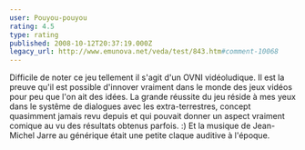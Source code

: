 ```yaml
---
user: Pouyou-pouyou
rating: 4.5
type: rating
published: 2008-10-12T20:37:19.000Z
legacy_url: http://www.emunova.net/veda/test/843.htm#comment-10068
---
```

Difficile de noter ce jeu tellement il s'agit d'un OVNI vidéoludique. Il est la preuve qu'il est possible d'innover vraiment dans le monde des jeux vidéos pour peu que l'on ait des idées. La grande réussite du jeu réside à mes yeux dans le systême de dialogues avec les extra-terrestres, concept quasimment jamais revu depuis et qui pouvait donner un aspect vraiment comique au vu des résultats obtenus parfois. :) Et la musique de Jean-Michel Jarre au générique était une petite claque auditive à l'époque.